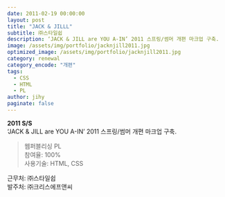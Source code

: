 ```yaml
---
date: 2011-02-19 00:00:00
layout: post
title: "JACK & JILLL"
subtitle: ㈜스타일쉽
description: ‘JACK & JILL are YOU A-IN’ 2011 스프링/썸머 개편 마크업 구축.
image: /assets/img/portfolio/jacknjill2011.jpg
optimized_image: /assets/img/portfolio/jacknjill2011.jpg
category: renewal
category_encode: "개편"
tags:
  - CSS
  - HTML
  - PL
author: jihy
paginate: false
---
```


**2011 S/S** <br>
‘JACK & JILL are YOU A-IN’ 2011 스프링/썸머 개편 마크업 구축.

> 웹퍼블리싱 PL <br>
참여율: 100% <br>
사용기술: HTML, CSS

근무처: ㈜스타일쉽 <br>
발주처: ㈜크리스에프앤씨